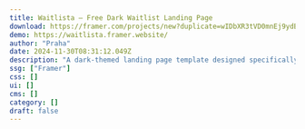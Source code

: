 ```yaml
---
title: Waitlista — Free Dark Waitlist Landing Page
download: https://framer.com/projects/new?duplicate=wIDbXR3tVD0mnEj9ydBo&via=praha&duplicateType=siteTemplate
demo: https://waitlista.framer.website/
author: "Praha"
date: 2024-11-30T08:31:12.049Z
description: "A dark-themed landing page template designed specifically for waitlist launches. Build anticipation and excitement around your upcoming products or services using waitlista."
ssg: ["Framer"]
css: []
ui: []
cms: []
category: []
draft: false
---
```

